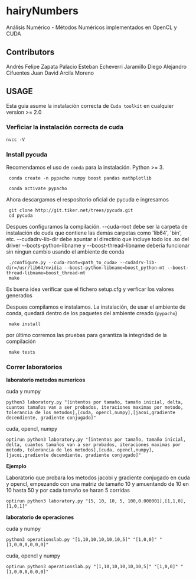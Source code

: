 # hairyNumbers
Análisis Numérico - Métodos Numéricos implementados en OpenCL y CUDA

## Contributors

Andrés Felipe Zapata Palacio
Esteban Echeverri Jaramillo
Diego Alejandro Cifuentes
Juan David Arcila Moreno

## USAGE

Esta guia asume la instalación correcta de `Cuda toolkit` en cualquier version >= 2.0

### Verficiar la instalación correcta de cuda

    nvcc -V
    
### Install pycuda

Recomendamos el uso de `conda` para la instalación. Python >= 3.

     conda create -n pypacho numpy boost pandas mathplotlib

     conda activate pypacho

Ahora descargamos el respositorio oficial de pycuda e ingresamos

     git clone http://git.tiker.net/trees/pycuda.git
     cd pycuda

Despues configuramos la compilación. --cuda-root debe ser la carpeta de instalación de cuda que contiene las demás carpetas como 'lib64', 'bin', etc.
--cudadrv-lib-dir debe apuntar al directirio que incluye todo los .so del driver
--boots-python-libname y  --boost-thread-libname debería funcionar sin ningun cambio usando el ambiente de conda

     ./configure.py --cuda-root=<path_to_cuda> --cudadrv-lib-dir=/usr/lib64/nvidia --boost-python-libname=boost_python-mt --boost-thread-libname=boost_thread-mt
     make

Es buena idea verificar que el fichero setup.cfg y verficar los valores generados

Despues compilamos e instalamos. La instalación, de usar el ambiente de conda, quedará dentro de los paquetes del ambiente creado (`pypacho`)

     make install

por último corremos las pruebas para garantiza la integridad de la compilación

     make tests

### Correr laboratorios

**laboratorio metodos numericos**  

cuda y numpy

    python3 laboratory.py "[intentos por tamaño, tamaño inicial, delta, cuantos tamaños van a ser probados, iteraciones maximas por metodo, tolerancia de los metodos],[cuda, opencl,numpy],[jacoi,gradiente decendiente, gradiente conjugado]"

cuda, opencl, numpy

    optirun python3 laboratory.py "[intentos por tamaño, tamaño inicial, delta, cuantos tamaños van a ser probados, iteraciones maximas por metodo, tolerancia de los metodos],[cuda, opencl,numpy],[jacoi,gradiente decendiente, gradiente conjugado]"

**Ejemplo**  

Laboratorio que probara los metodos jacobi y gradiente conjugado en cuda y opencl, empezando con una matriz de tamaño 10 y amuentando de 10 en 10 hasta 50 y por cada tamaño se haran 5 corridas

	optirun python3 laboratory.py "[5, 10, 10, 5, 100,0.000001],[1,1,0],[1,0,1]"

**laboratorio de operaciones**  

cuda y numpy

	python3 operationslab.py "[1,10,10,10,10,10,5]" "[1,0,0]" "[1,0,0,0,0,0,0]"

cuda, opencl y numpy

	optirun python3 operationslab.py "[1,10,10,10,10,10,5]" "[1,0,0]" "[1,0,0,0,0,0,0]"
